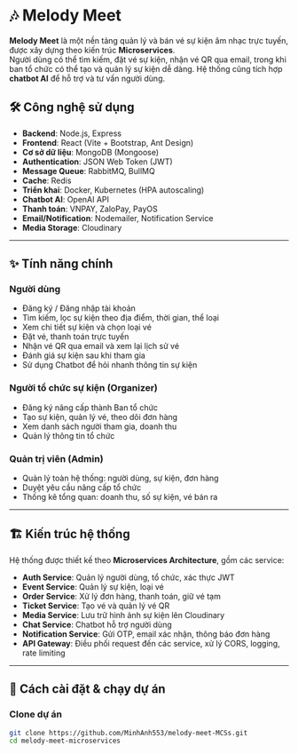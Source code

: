 # 🎶 Melody Meet

**Melody Meet** là một nền tảng quản lý và bán vé sự kiện âm nhạc trực tuyến, được xây dựng theo kiến trúc **Microservices**.  
Người dùng có thể tìm kiếm, đặt vé sự kiện, nhận vé QR qua email, trong khi ban tổ chức có thể tạo và quản lý sự kiện dễ dàng. Hệ thống cũng tích hợp **chatbot AI** để hỗ trợ và tư vấn người dùng.

## 🛠 Công nghệ sử dụng

- **Backend**: Node.js, Express  
- **Frontend**: React (Vite + Bootstrap, Ant Design)  
- **Cơ sở dữ liệu**: MongoDB (Mongoose)  
- **Authentication**: JSON Web Token (JWT)  
- **Message Queue**: RabbitMQ, BullMQ  
- **Cache**: Redis  
- **Triển khai**: Docker, Kubernetes (HPA autoscaling)  
- **Chatbot AI**: OpenAI API  
- **Thanh toán**: VNPAY, ZaloPay, PayOS  
- **Email/Notification**: Nodemailer, Notification Service  
- **Media Storage**: Cloudinary  

---

## ✨ Tính năng chính

### Người dùng
- Đăng ký / Đăng nhập tài khoản
- Tìm kiếm, lọc sự kiện theo địa điểm, thời gian, thể loại
- Xem chi tiết sự kiện và chọn loại vé
- Đặt vé, thanh toán trực tuyến
- Nhận vé QR qua email và xem lại lịch sử vé
- Đánh giá sự kiện sau khi tham gia
- Sử dụng Chatbot để hỏi nhanh thông tin sự kiện

### Người tổ chức sự kiện (Organizer)
- Đăng ký nâng cấp thành Ban tổ chức
- Tạo sự kiện, quản lý vé, theo dõi đơn hàng
- Xem danh sách người tham gia, doanh thu
- Quản lý thông tin tổ chức

### Quản trị viên (Admin)
- Quản lý toàn hệ thống: người dùng, sự kiện, đơn hàng
- Duyệt yêu cầu nâng cấp tổ chức
- Thống kê tổng quan: doanh thu, số sự kiện, vé bán ra

---

## 🏗 Kiến trúc hệ thống

Hệ thống được thiết kế theo **Microservices Architecture**, gồm các service:  
- **Auth Service**: Quản lý người dùng, tổ chức, xác thực JWT  
- **Event Service**: Quản lý sự kiện, loại vé  
- **Order Service**: Xử lý đơn hàng, thanh toán, giữ vé tạm  
- **Ticket Service**: Tạo vé và quản lý vé QR  
- **Media Service**: Lưu trữ hình ảnh sự kiện lên Cloudinary  
- **Chat Service**: Chatbot hỗ trợ người dùng  
- **Notification Service**: Gửi OTP, email xác nhận, thông báo đơn hàng  
- **API Gateway**: Điều phối request đến các service, xử lý CORS, logging, rate limiting  

---

## 🚀 Cách cài đặt & chạy dự án

### Clone dự án
```bash
git clone https://github.com/MinhAnh553/melody-meet-MCSs.git
cd melody-meet-microservices
